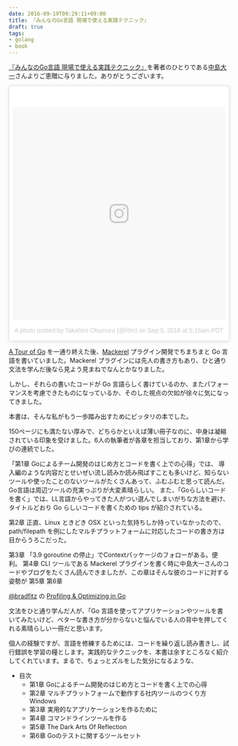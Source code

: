 ```yaml
---
date: 2016-09-19T09:29:11+09:00
title: 『みんなのGo言語 現場で使える実践テクニック』
draft: true
tags:
- golang
- book
---
```

[『みんなのGo言語 現場で使える実践テクニック』](https://www.amazon.co.jp/gp/product/477418392X/ref=as_li_ss_tl?ie=UTF8&linkCode=ll1&tag=hifumiass-22&linkId=a7bfdcf443475b21e20f019eb801bf50)を著者のひとりである[中島大一](https://twitter.com/deeeet)さんよりご恵贈に与りました。ありがとうございます。

<blockquote class="instagram-media" data-instgrm-version="7" style=" background:#FFF; border:0; border-radius:3px; box-shadow:0 0 1px 0 rgba(0,0,0,0.5),0 1px 10px 0 rgba(0,0,0,0.15); margin: 1px; max-width:658px; padding:0; width:99.375%; width:-webkit-calc(100% - 2px); width:calc(100% - 2px);"><div style="padding:8px;"> <div style=" background:#F8F8F8; line-height:0; margin-top:40px; padding:50.0% 0; text-align:center; width:100%;"> <div style=" background:url(data:image/png;base64,iVBORw0KGgoAAAANSUhEUgAAACwAAAAsCAMAAAApWqozAAAABGdBTUEAALGPC/xhBQAAAAFzUkdCAK7OHOkAAAAMUExURczMzPf399fX1+bm5mzY9AMAAADiSURBVDjLvZXbEsMgCES5/P8/t9FuRVCRmU73JWlzosgSIIZURCjo/ad+EQJJB4Hv8BFt+IDpQoCx1wjOSBFhh2XssxEIYn3ulI/6MNReE07UIWJEv8UEOWDS88LY97kqyTliJKKtuYBbruAyVh5wOHiXmpi5we58Ek028czwyuQdLKPG1Bkb4NnM+VeAnfHqn1k4+GPT6uGQcvu2h2OVuIf/gWUFyy8OWEpdyZSa3aVCqpVoVvzZZ2VTnn2wU8qzVjDDetO90GSy9mVLqtgYSy231MxrY6I2gGqjrTY0L8fxCxfCBbhWrsYYAAAAAElFTkSuQmCC); display:block; height:44px; margin:0 auto -44px; position:relative; top:-22px; width:44px;"></div></div><p style=" color:#c9c8cd; font-family:Arial,sans-serif; font-size:14px; line-height:17px; margin-bottom:0; margin-top:8px; overflow:hidden; padding:8px 0 7px; text-align:center; text-overflow:ellipsis; white-space:nowrap;"><a href="https://www.instagram.com/p/BJ-VCQ-jKKj/" style=" color:#c9c8cd; font-family:Arial,sans-serif; font-size:14px; font-style:normal; font-weight:normal; line-height:17px; text-decoration:none;" target="_blank">A photo posted by Takahiro Okumura (@hfm)</a> on <time style=" font-family:Arial,sans-serif; font-size:14px; line-height:17px;" datetime="2016-09-05T12:15:31+00:00">Sep 5, 2016 at 5:15am PDT</time></p></div></blockquote>
<script async defer src="//platform.instagram.com/en_US/embeds.js"></script>

[A Tour of Go](https://tour.golang.org/) を一通り終えた後、[Mackerel](https://mackerel.io/) プラグイン開発でちまちまと Go 言語を書いていました。Mackerel プラグインには先人の書き方もあり、ひと通り文法を学んだ後なら見よう見まねでなんとかなりました。

しかし、それらの書いたコードが Go 言語らしく書けているのか、またパフォーマンスを考慮できたものになっているか、そのした視点の欠如が徐々に気になってきました。

本書は、そんな私がもう一歩踏み出すためにピッタリの本でした。

150ページにも満たない厚みで、どちらかといえば薄い冊子なのに、中身は凝縮されている印象を受けました。6人の執筆者が各章を担当しており、第1章から学びの連続でした。

「第1章 Goによるチーム開発のはじめ方とコードを書く上での心得」では、
導入編のような内容だとせいぜい流し読みか読み飛ばすことも多いけど、知らないツールや使ったことのないツールがたくさんあって、ふむふむと思って読んだ。Go言語は周辺ツールの充実っぷりが大変素晴らしい。
また、「Goらしいコードを書く」では、LL言語からやってきた人がつい選んでしまいがちな方法を避け、タイトルどおり Go らしいコードを書くための tips が紹介されている。

第2章
正直、Linux ときどき OSX といった気持ちしか持っていなかったので、path/filepath を例にしたマルチプラットフォームに対応したコードの書き方は目からうろこだった。

第3章
「3.9 goroutine の停止」でContextパッケージのフォローがある。便利。
第4章
CLI ツールである Mackerel プラグインを書く時に中島大一さんのコードやブログをたくさん読んできましたが、この章はそんな彼のコードに対する姿勢が
第5章
第6章

[@bradfitz](https://twitter.com/bradfitz) の [Profiling & Optimizing in Go](http://yapcasia.org/2015/talk/show/6bde6c69-187a-11e5-aca1-525412004261)

文法をひと通り学んだ人が、「Go 言語を使ってアプリケーションやツールを書いてみたいけど、ベターな書き方が分からないと悩んでいる人の背中を押してくれる素晴らしい一冊だと思います。

個人の経験ですが、言語を修練するためには、コードを繰り返し読み書きし、試行錯誤を学習の糧とします。実践的なテクニックを、本書は余すところなく紹介してくれています。まるで、ちょっとズルをした気分になるような、

- 目次
  - 第1章 Goによるチーム開発のはじめ方とコードを書く上での心得
  - 第2章 マルチプラットフォームで動作する社内ツールのつくり方Windows
  - 第3章 実用的なアプリケーションを作るために
  - 第4章 コマンドラインツールを作る
  - 第5章 The Dark Arts Of Reflection
  - 第6章 Goのテストに関するツールセット
